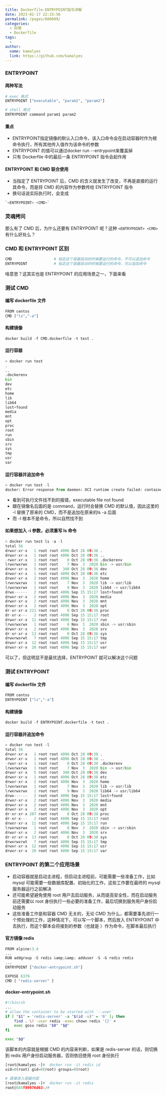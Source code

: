 ```yaml
---
title: Dockerfile-ENTRYPOINT指令详解
date: 2023-02-17 22:15:56
permalink: /pages/606609/
categories:
  - 后端
  - Dockerfile
tags:
  - 
author: 
  name: kamalyes
  link: https://github.com/kamalyes
---
```

### ENTRYPOINT
#### 两种写法
```python
# exec 格式
ENTRYPOINT ["executable", "param1", "param2"]

# shell 格式
ENTRYPOINT command param1 param2
```

#### 重点

- ENTRYPOINT指定镜像的默认入口命令，该入口命令会在启动容器时作为根命令执行，所有其他传入值作为该命令的参数
- ENTRYPOINT 的值可以通过docker run --entrypoint来覆盖掉
- 只有 Dockerfile 中的最后一条 ENTRYPOINT 指令会起作用


#### ENTRYPOINT 和 CMD 联合使用

- 当指定了 ENTRYPOINT 后，CMD 的含义就发生了改变，不再是直接的运行其命令，而是将 CMD 的内容作为参数传给 ENTRYPOINT 指令
- 换句话说实际执行时，会变成

```python
`<ENTRYPOINT> <CMD>`
```

### 灵魂拷问

那么有了 CMD 后，为什么还要有 ENTRYPOINT 呢？这种 `<ENTRYPOINT> <CMD>`有什么好处么？

### CMD 和 ENTRYPOINT 区别

```python
CMD                   # 指定这个容器启动的时候要运行的命令，不可以追加命令
ENTRYPOINT            # 指定这个容器启动的时候要运行的命令，可以追加命令
```

啥意思？这其实也是 ENTRYPOINT 的应用场景之一，下面来看

### 测试 CMD

#### 编写 dockerfile 文件

```python
FROM centos
CMD ["ls","-a"]    
```

#### 构建镜像

```python
docker build -f CMD.dockerfile -t test .
```

#### 运行容器

```python
> docker run test
.
..
.dockerenv
bin
dev
etc
home
lib
lib64
lost+found
media
mnt
opt
proc
root
run
sbin
srv
sys
tmp
usr
var
```

#### 运行容器并追加命令

```python
> docker run test -l
docker: Error response from daemon: OCI runtime create failed: container_linux.go:380: starting container process caused: exec: "-l": executable file not found in $PATH: unknown.
```

- 看到可执行文件找不到的报错，executable file not found
- 跟在镜像名后面的是 command，运行时会替换 CMD 的默认值，因此这里的 -l 替换了原来的 CMD，而不是追加在原来的ls -a 后面
- 而 -l 根本不是命令，所以自然找不到


#### 如果想加入 -i 参数，必须重写 ls 命令

```python
> docker run test ls -a -l
total 56
drwxr-xr-x   1 root root 4096 Oct 28 09:36 .
drwxr-xr-x   1 root root 4096 Oct 28 09:36 ..
-rwxr-xr-x   1 root root    0 Oct 28 09:36 .dockerenv
lrwxrwxrwx   1 root root    7 Nov  3  2020 bin -> usr/bin
drwxr-xr-x   5 root root  340 Oct 28 09:36 dev
drwxr-xr-x   1 root root 4096 Oct 28 09:36 etc
drwxr-xr-x   2 root root 4096 Nov  3  2020 home
lrwxrwxrwx   1 root root    7 Nov  3  2020 lib -> usr/lib
lrwxrwxrwx   1 root root    9 Nov  3  2020 lib64 -> usr/lib64
drwx------   2 root root 4096 Sep 15 15:17 lost+found
drwxr-xr-x   2 root root 4096 Nov  3  2020 media
drwxr-xr-x   2 root root 4096 Nov  3  2020 mnt
drwxr-xr-x   2 root root 4096 Nov  3  2020 opt
dr-xr-xr-x 221 root root    0 Oct 28 09:36 proc
dr-xr-x---   2 root root 4096 Sep 15 15:17 root
drwxr-xr-x  11 root root 4096 Sep 15 15:17 run
lrwxrwxrwx   1 root root    8 Nov  3  2020 sbin -> usr/sbin
drwxr-xr-x   2 root root 4096 Nov  3  2020 srv
dr-xr-xr-x  13 root root    0 Oct 28 09:36 sys
drwxrwxrwt   7 root root 4096 Sep 15 15:17 tmp
drwxr-xr-x  12 root root 4096 Sep 15 15:17 usr
drwxr-xr-x  20 root root 4096 Sep 15 15:17 var
```

可以了，但这明显不是最优选择，ENTRYPOINT 就可以解决这个问题

### 测试 ENTRYPOINT
#### 编写 dockerfile 文件

```python
FROM centos
ENTRYPOINT ["ls","-a"]    
```

#### 构建镜像

```python
docker build -f ENTRYPOINT.dockerfile -t test . 
```

#### 运行容器并追加命令

```python
> docker run test -l
total 56
drwxr-xr-x   1 root root 4096 Oct 28 09:38 .
drwxr-xr-x   1 root root 4096 Oct 28 09:38 ..
-rwxr-xr-x   1 root root    0 Oct 28 09:38 .dockerenv
lrwxrwxrwx   1 root root    7 Nov  3  2020 bin -> usr/bin
drwxr-xr-x   5 root root  340 Oct 28 09:38 dev
drwxr-xr-x   1 root root 4096 Oct 28 09:38 etc
drwxr-xr-x   2 root root 4096 Nov  3  2020 home
lrwxrwxrwx   1 root root    7 Nov  3  2020 lib -> usr/lib
lrwxrwxrwx   1 root root    9 Nov  3  2020 lib64 -> usr/lib64
drwx------   2 root root 4096 Sep 15 15:17 lost+found
drwxr-xr-x   2 root root 4096 Nov  3  2020 media
drwxr-xr-x   2 root root 4096 Nov  3  2020 mnt
drwxr-xr-x   2 root root 4096 Nov  3  2020 opt
dr-xr-xr-x 207 root root    0 Oct 28 09:38 proc
dr-xr-x---   2 root root 4096 Sep 15 15:17 root
drwxr-xr-x  11 root root 4096 Sep 15 15:17 run
lrwxrwxrwx   1 root root    8 Nov  3  2020 sbin -> usr/sbin
drwxr-xr-x   2 root root 4096 Nov  3  2020 srv
dr-xr-xr-x  13 root root    0 Oct 28 09:38 sys
drwxrwxrwt   7 root root 4096 Sep 15 15:17 tmp
drwxr-xr-x  12 root root 4096 Sep 15 15:17 usr
drwxr-xr-x  20 root root 4096 Sep 15 15:17 var
```

### ENTRYPOINT 的第二个应用场景

- 启动容器就是启动主进程，但启动主进程前，可能需要一些准备工作，比如 mysql 可能需要一些数据库配置、初始化的工作，这些工作要在最终的 mysql 服务器运行之前解决
- 还可能希望避免使用 root 用户去启动服务，从而提高安全性，而在启动服务前还需要以 root 身份执行一些必要的准备工作，最后切换到服务用户身份启动服务
- 这些准备工作是和容器 CMD 无关的，无论 CMD 为什么，都需要事先进行一个预处理的工作，这种情况下，可以写一个脚本，然后放入 ENTRYPOINT 中去执行，而这个脚本会将接到的参数（也就是 <CMD>）作为命令，在脚本最后执行

#### 官方镜像 redis

```python
FROM alpine:3.4
...
RUN addgroup -S redis &amp;&amp; adduser -S -G redis redis
...
ENTRYPOINT ["docker-entrypoint.sh"]

EXPOSE 6379
CMD [ "redis-server" ]
```

#### docker-entrypoint.sh

```sh
#!/bin/sh
...
# allow the container to be started with `--user`
if [ "$1" = 'redis-server' -a "$(id -u)" = '0' ]; then
    find . \! -user redis -exec chown redis '{}' +
    exec gosu redis "$0" "$@"
fi

exec "$@"
```
该脚本的内容就是根据 CMD 的内容来判断，如果是 redis-server 的话，则切换到 redis 用户身份启动服务器，否则依旧使用 root 身份执行
```python
[root@kamalyes ~]#  docker run -it redis id
uid=0(root) gid=0(root) groups=0(root)

# 直接进入容器内部
[root@kamalyes ~]#  docker run -it redis
root@565f89976d63:/#
```
